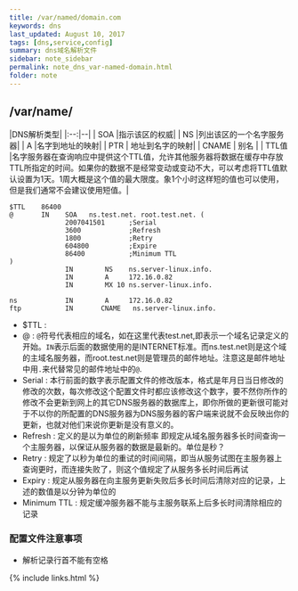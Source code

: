 ```yaml
---
title: /var/named/domain.com 
keywords: dns 
last_updated: August 10, 2017
tags: [dns,service,config]
summary: dns域名解析文件
sidebar: note_sidebar
permalink: note_dns_var-named-domain.html
folder: note 
---
```


## /var/name/ 

|DNS解析类型|
|:--:|--|
| SOA   |指示该区的权威|
| NS    |列出该区的一个名字服务器|
| A     |名字到地址的映射|
| PTR   | 地址到名字的映射|
| CNAME | 别名 |
| TTL值 |名字服务器在查询响应中提供这个TTL值，允许其他服务器将数据在缓存中存放TTL所指定的时间。如果你的数据不是经常变动或变动不大，可以考虑将TTL值默认设置为1天。1周大概是这个值的最大限度。象1个小时这样短的值也可以使用，但是我们通常不会建议使用短值。|

```
$TTL    86400
@       IN    SOA   ns.test.net. root.test.net. (
              2007041501      ;Serial
              3600            ;Refresh
              1800            ;Retry
              604800          ;Expire
              86400           ;Minimum TTL
)
              IN        NS    ns.server-linux.info.
              IN        A     172.16.0.82
              IN        MX 10 ns.server-linux.info.
 
ns            IN        A     172.16.0.82
ftp           IN       CNAME   ns.server-linux.info. 
```
* $TTL : 
* @ : `@`符号代表相应的域名，如在这里代表test.net,即表示一个域名记录定义的开始。`IN`表示后面的数据使用的是INTERNET标准。而ns.test.net则是这个域的主域名服务器，而root.test.net则是管理员的邮件地址。注意这是邮件地址中用`.`来代替常见的邮件地址中的`@`.
* Serial : 本行前面的数字表示配置文件的修改版本，格式是年月日当日修改的修改的次数，每次修改这个配置文件时都应该修改这个数字，要不然你所作的修改不会更新到网上的其它DNS服务器的数据库上，即你所做的更新很可能对于不以你的所配置的DNS服务器为DNS服务器的客户端来说就不会反映出你的更新，也就对他们来说你更新是没有意义的。
* Refresh : 定义的是以为单位的刷新频率 即规定从域名服务器多长时间查询一个主服务器，以保证从服务器的数据是最新的。单位是秒？
* Retry :  规定了以秒为单位的重试的时间间隔，即当从服务试图在主服务器上查询更时，而连接失败了，则这个值规定了从服务多长时间后再试
* Expiry : 规定从服务器在向主服务更新失败后多长时间后清除对应的记录，上述的数值是以分钟为单位的
* Minimum TTL : 规定缓冲服务器不能与主服务联系上后多长时间清除相应的记录


### 配置文件注意事项

* 解析记录行首不能有空格

{% include links.html %}
